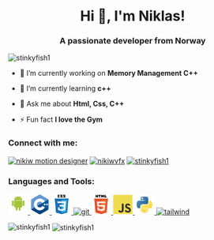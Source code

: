 <h1 align="center">Hi 👋, I'm Niklas!</h1>
<h3 align="center">A passionate developer from Norway</h3>

<p align="left"> <img src="https://komarev.com/ghpvc/?username=stinkyfish1&label=Profile%20views&color=0e75b6&style=flat" alt="stinkyfish1" /> </p>

- 🔭 I’m currently working on **Memory Management C++**

- 🌱 I’m currently learning **c++**

- 💬 Ask me about **Html, Css, C++**

- ⚡ Fun fact **I love the Gym**

<h3 align="left">Connect with me:</h3>
<p align="left">
<a href="https://www.behance.net/nikiwbusi" target="blank"><img align="center" src="https://raw.githubusercontent.com/rahuldkjain/github-profile-readme-generator/master/src/images/icons/Social/behance.svg" alt="nikiw motion designer" height="30" width="40" /></a>
<a href="https://www.youtube.com/c/nikiwvfx" target="blank"><img align="center" src="https://raw.githubusercontent.com/rahuldkjain/github-profile-readme-generator/master/src/images/icons/Social/youtube.svg" alt="nikiwvfx" height="30" width="40" /></a>
<a href="https://www.leetcode.com/stinkyfish1" target="blank"><img align="center" src="https://raw.githubusercontent.com/rahuldkjain/github-profile-readme-generator/master/src/images/icons/Social/leet-code.svg" alt="stinkyfish1" height="30" width="40" /></a>
</p>

<h3 align="left">Languages and Tools:</h3>
<p align="left"> <a href="https://developer.android.com" target="_blank" rel="noreferrer"> <img src="https://raw.githubusercontent.com/devicons/devicon/master/icons/android/android-original-wordmark.svg" alt="android" width="40" height="40"/> </a> <a href="https://www.w3schools.com/cpp/" target="_blank" rel="noreferrer"> <img src="https://raw.githubusercontent.com/devicons/devicon/master/icons/cplusplus/cplusplus-original.svg" alt="cplusplus" width="40" height="40"/> </a> <a href="https://www.w3schools.com/css/" target="_blank" rel="noreferrer"> <img src="https://raw.githubusercontent.com/devicons/devicon/master/icons/css3/css3-original-wordmark.svg" alt="css3" width="40" height="40"/> </a> <a href="https://git-scm.com/" target="_blank" rel="noreferrer"> <img src="https://www.vectorlogo.zone/logos/git-scm/git-scm-icon.svg" alt="git" width="40" height="40"/> </a> <a href="https://www.w3.org/html/" target="_blank" rel="noreferrer"> <img src="https://raw.githubusercontent.com/devicons/devicon/master/icons/html5/html5-original-wordmark.svg" alt="html5" width="40" height="40"/> </a> <a href="https://developer.mozilla.org/en-US/docs/Web/JavaScript" target="_blank" rel="noreferrer"> <img src="https://raw.githubusercontent.com/devicons/devicon/master/icons/javascript/javascript-original.svg" alt="javascript" width="40" height="40"/> </a> <a href="https://www.python.org" target="_blank" rel="noreferrer"> <img src="https://raw.githubusercontent.com/devicons/devicon/master/icons/python/python-original.svg" alt="python" width="40" height="40"/> </a> <a href="https://tailwindcss.com/" target="_blank" rel="noreferrer"> <img src="https://www.vectorlogo.zone/logos/tailwindcss/tailwindcss-icon.svg" alt="tailwind" width="40" height="40"/> </a> </p>

<p><img align="left" src="https://github-readme-stats.vercel.app/api/top-langs?username=stinkyfish1&show_icons=true&locale=en&layout=compact" alt="stinkyfish1" /></p>

<p>&nbsp;<img align="center" src="https://github-readme-stats.vercel.app/api?username=stinkyfish1&show_icons=true&locale=en" alt="stinkyfish1" /></p>
